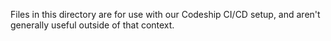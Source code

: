 Files in this directory are for use with our Codeship CI/CD setup, and aren't generally useful outside of that context.